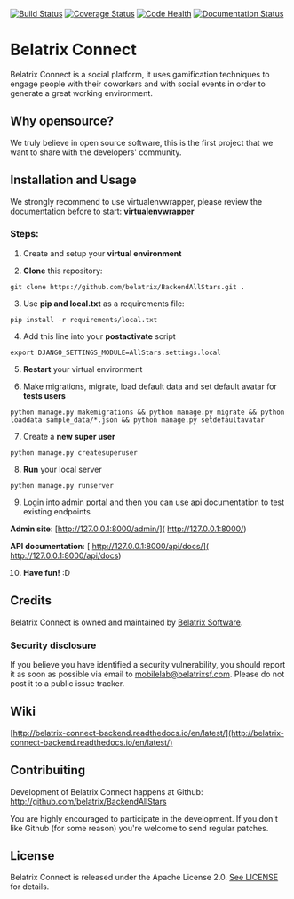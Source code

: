 [![Build Status](https://travis-ci.org/belatrix/BackendAllStars.svg?branch=master)](https://travis-ci.org/belatrix/BackendAllStars)
[![Coverage Status](https://coveralls.io/repos/github/belatrix/BackendAllStars/badge.svg)](https://coveralls.io/github/belatrix/BackendAllStars)
[![Code Health](https://landscape.io/github/belatrix/BackendAllStars/master/landscape.svg?style=flat)](https://landscape.io/github/belatrix/BackendAllStars/master)
[![Documentation Status](https://readthedocs.org/projects/belatrix-connect-backend/badge/?version=latest)](http://belatrix-connect-backend.readthedocs.io/en/latest/?badge=latest)

# Belatrix Connect

Belatrix Connect is a social platform, it uses gamification techniques to engage people with their coworkers and with social events in order to generate a great working environment.

## Why opensource?

We truly believe in open source software, this is the first project that we want to share with the developers' community.

## Installation and Usage

We strongly recommend to use virtualenvwrapper, please review the documentation before to start: [**virtualenvwrapper**](http://virtualenvwrapper.readthedocs.io/en/latest/index.html)

### Steps:

1. Create and setup your **virtual environment**

2. **Clone** this repository:
```
git clone https://github.com/belatrix/BackendAllStars.git .
```
3. Use **pip and local.txt** as a requirements file:
```
pip install -r requirements/local.txt
```
4. Add this line into your **postactivate** script
```
export DJANGO_SETTINGS_MODULE=AllStars.settings.local
```
5. **Restart** your virtual environment

6. Make migrations, migrate, load default data and set default avatar for **tests users**
```
python manage.py makemigrations && python manage.py migrate && python loaddata sample_data/*.json && python manage.py setdefaultavatar
```
7. Create a **new super user**
```
python manage.py createsuperuser
```
8. **Run** your local server
```
python manage.py runserver
```
9. Login into admin portal and then you can use api documentation to test existing endpoints

**Admin site**: [http://127.0.0.1:8000/admin/]( http://127.0.0.1:8000/) 

**API documentation**: [ http://127.0.0.1:8000/api/docs/]( http://127.0.0.1:8000/api/docs)

10. **Have fun!** :D

## Credits

Belatrix Connect is owned and maintained by [Belatrix Software](http://belatrixsf.com).

### Security disclosure
If you believe you have identified a security vulnerability, you should report it as soon as possible via email to [mobilelab@belatrixsf.com](mailto:mobilelab@belatrixsf.com). Please do not post it to a public issue tracker. 

## Wiki

[http://belatrix-connect-backend.readthedocs.io/en/latest/](http://belatrix-connect-backend.readthedocs.io/en/latest/)

## Contribuiting

Development of Belatrix Connect happens at Github: http://github.com/belatrix/BackendAllStars

You are highly encouraged to participate in the development. If you don't like Github (for some reason) you're welcome to send regular patches.

## License

Belatrix Connect is released under the Apache License 2.0. [See LICENSE](https://github.com/belatrix/BackendAllStars/blob/master/LICENSE) for details.

